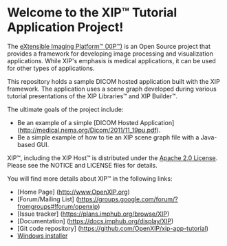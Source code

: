 Welcome to the XIP&trade; Tutorial Application Project!
===========================================================

The [eXtensible Imaging Platform&trade; (XIP&trade;)](http://www.OpenXIP.org) is an
Open Source project that provides a framework for developing image processing and
visualization applications.  While XIP's emphasis is medical applications, it can be 
used for other types of applications.

This repository holds a sample DICOM hosted application built with the XIP
framework.  The application uses a scene graph developed during various
tutorial presentations of the XIP Libraries&trade; and XIP Builder&trade;.

The ultimate goals of the project include:

* Be an example of a simple [DICOM Hosted Application] (http://medical.nema.org/Dicom/2011/11_19pu.pdf).
* Be a simple example of how to tie an XIP scene graph file with a Java-based GUI.

XIP&trade;, including the XIP Host&trade; is distributed under the [Apache 2.0 License](http://opensource.org/licenses/Apache-2.0).
Please see the NOTICE and LICENSE files for details.

You will find more details about XIP&trade; in the following links:

*  [Home Page] (http://www.OpenXIP.org)
*  [Forum/Mailing List] (https://groups.google.com/forum/?fromgroups#!forum/openxip)
*  [Issue tracker] (https://plans.imphub.org/browse/XIP)
*  [Documentation] (https://docs.imphub.org/display/XIP)
*  [Git code repository] (https://github.com/OpenXIP/xip-app-tutorial)
*  [Windows installer](https://mirgforge.wustl.edu/gf/project/xip/frs/)
